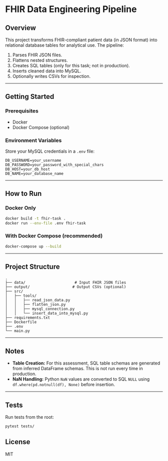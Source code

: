 # FHIR Data Engineering Pipeline

## Overview
This project transforms FHIR-compliant patient data (in JSON format) into relational database tables for analytical use. The pipeline:

1. Parses FHIR JSON files.
2. Flattens nested structures.
3. Creates SQL tables (only for this task; not in production).
4. Inserts cleaned data into MySQL.
5. Optionally writes CSVs for inspection.

---

## Getting Started

### Prerequisites
- Docker
- Docker Compose (optional)

### Environment Variables
Store your MySQL credentials in a `.env` file:
```env
DB_USERNAME=your_username
DB_PASSWORD=your_password_with_special_chars
DB_HOST=your_db_host
DB_NAME=your_database_name
```

---

## How to Run

### Docker Only
```bash
docker build -t fhir-task .
docker run --env-file .env fhir-task
```

### With Docker Compose (recommended)
```bash
docker-compose up --build
```

---

## Project Structure
```
.
├── data/                      # Input FHIR JSON files
├── output/                   # Output CSVs (optional)
├── src/
│   ├── tools/
│   │   ├── read_json_data.py
│   │   ├── flatten_json.py
│   │   ├── mysql_connection.py
│   │   └── insert_data_into_mysql.py
├── requirements.txt
├── Dockerfile
├── .env
└── main.py
```

---

## Notes
- **Table Creation:** For this assessment, SQL table schemas are generated from inferred DataFrame schemas. This is not run every time in production.
- **NaN Handling:** Python `NaN` values are converted to SQL `NULL` using `df.where(pd.notnull(df), None)` before insertion.

---

## Tests
Run tests from the root:
```bash
pytest tests/
```

## License
MIT
